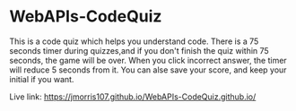 # WebAPIs-CodeQuiz
This is a code quiz which helps you understand code.
There is a 75 seconds timer during quizzes,and if you don't finish the quiz within 75 seconds, the game will be over.
When you click incorrect answer, the timer will reduce 5 seconds from it.
You can alse save your score, and keep your initial if you want.

Live link:  https://jmorris107.github.io/WebAPIs-CodeQuiz.github.io/
